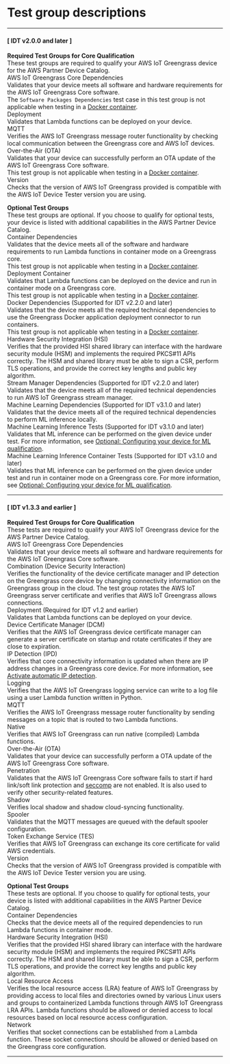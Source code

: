 # Test group descriptions<a name="dt-test-groups"></a>

------
#### [ IDT v2\.0\.0 and later ]

**Required Test Groups for Core Qualification**  
These test groups are required to qualify your AWS IoT Greengrass device for the AWS Partner Device Catalog\.    
AWS IoT Greengrass Core Dependencies  
Validates that your device meets all software and hardware requirements for the AWS IoT Greengrass Core software\.  
The `Software Packages Dependencies` test case in this test group is not applicable when testing in a [Docker container](docker-config-setup.md)\.  
Deployment  
Validates that Lambda functions can be deployed on your device\.  
MQTT  
Verifies the AWS IoT Greengrass message router functionality by checking local communication between the Greengrass core and AWS IoT devices\.  
Over\-the\-Air \(OTA\)  
Validates that your device can successfully perform an OTA update of the AWS IoT Greengrass Core software\.  
<a name="n-a-docker"></a>This test group is not applicable when testing in a [Docker container](docker-config-setup.md)\.  
Version  
Checks that the version of AWS IoT Greengrass provided is compatible with the AWS IoT Device Tester version you are using\.

**Optional Test Groups**  
These test groups are optional\. If you choose to qualify for optional tests, your device is listed with additional capabilities in the AWS Partner Device Catalog\.    
Container Dependencies  
Validates that the device meets all of the software and hardware requirements to run Lambda functions in container mode on a Greengrass core\.  
<a name="n-a-docker"></a>This test group is not applicable when testing in a [Docker container](docker-config-setup.md)\.  
Deployment Container  
Validates that Lambda functions can be deployed on the device and run in container mode on a Greengrass core\.  
<a name="n-a-docker"></a>This test group is not applicable when testing in a [Docker container](docker-config-setup.md)\.  
Docker Dependencies \(Supported for IDT v2\.2\.0 and later\)  
Validates that the device meets all the required technical dependencies to use the Greengrass Docker application deployment connector to run containers\.  
<a name="n-a-docker"></a>This test group is not applicable when testing in a [Docker container](docker-config-setup.md)\.  
Hardware Security Integration \(HSI\)  
Verifies that the provided HSI shared library can interface with the hardware security module \(HSM\) and implements the required PKCS\#11 APIs correctly\. The HSM and shared library must be able to sign a CSR, perform TLS operations, and provide the correct key lengths and public key algorithm\.  
Stream Manager Dependencies \(Supported for IDT v2\.2\.0 and later\)  
Validates that the device meets all of the required technical dependencies to run AWS IoT Greengrass stream manager\.  
Machine Learning Dependencies \(Supported for IDT v3\.1\.0 and later\)  
Validates that the device meets all of the required technical dependencies to perform ML inference locally\.  
Machine Learning Inference Tests \(Supported for IDT v3\.1\.0 and later\)  
Validates that ML inference can be performed on the given device under test\. For more information, see [Optional: Configuring your device for ML qualification](idt-ml-qualification.md)\.  
Machine Learning Inference Container Tests \(Supported for IDT v3\.1\.0 and later\)  
Validates that ML inference can be performed on the given device under test and run in container mode on a Greengrass core\. For more information, see [Optional: Configuring your device for ML qualification](idt-ml-qualification.md)\.

------
#### [ IDT v1\.3\.3 and earlier ]

**Required Test Groups for Core Qualification**  
These tests are required to qualify your AWS IoT Greengrass device for the AWS Partner Device Catalog\.    
AWS IoT Greengrass Core Dependencies  
Validates that your device meets all software and hardware requirements for the AWS IoT Greengrass Core software\.  
Combination \(Device Security Interaction\)  
Verifies the functionality of the device certificate manager and IP detection on the Greengrass core device by changing connectivity information on the Greengrass group in the cloud\. The test group rotates the AWS IoT Greengrass server certificate and verifies that AWS IoT Greengrass allows connections\.  
Deployment \(Required for IDT v1\.2 and earlier\)  
Validates that Lambda functions can be deployed on your device\.  
Device Certificate Manager \(DCM\)  
Verifies that the AWS IoT Greengrass device certificate manager can generate a server certificate on startup and rotate certificates if they are close to expiration\.  
IP Detection \(IPD\)  
Verifies that core connectivity information is updated when there are IP address changes in a Greengrass core device\. For more information, see [Activate automatic IP detection](gg-core.md#ip-auto-detect)\.  
Logging  
Verifies that the AWS IoT Greengrass logging service can write to a log file using a user Lambda function written in Python\.  
MQTT  
Verifies the AWS IoT Greengrass message router functionality by sending messages on a topic that is routed to two Lambda functions\.   
Native  
Verifies that AWS IoT Greengrass can run native \(compiled\) Lambda functions\.  
Over\-the\-Air \(OTA\)  
Validates that your device can successfully perform a OTA update of the AWS IoT Greengrass Core software\.  
Penetration  
Validates that the AWS IoT Greengrass Core software fails to start if hard link/soft link protection and [seccomp](https://www.kernel.org/doc/Documentation/prctl/seccomp_filter.txt) are not enabled\. It is also used to verify other security\-related features\.  
Shadow  
Verifies local shadow and shadow cloud\-syncing functionality\.  
Spooler  
Validates that the MQTT messages are queued with the default spooler configuration\.  
Token Exchange Service \(TES\)  
Verifies that AWS IoT Greengrass can exchange its core certificate for valid AWS credentials\.  
Version  
Checks that the version of AWS IoT Greengrass provided is compatible with the AWS IoT Device Tester version you are using\.

**Optional Test Groups**  
These tests are optional\. If you choose to qualify for optional tests, your device is listed with additional capabilities in the AWS Partner Device Catalog\.    
Container Dependencies  
Checks that the device meets all of the required dependencies to run Lambda functions in container mode\.  
Hardware Security Integration \(HSI\)  
Verifies that the provided HSI shared library can interface with the hardware security module \(HSM\) and implements the required PKCS\#11 APIs correctly\. The HSM and shared library must be able to sign a CSR, perform TLS operations, and provide the correct key lengths and public key algorithm\.  
Local Resource Access  
Verifies the local resource access \(LRA\) feature of AWS IoT Greengrass by providing access to local files and directories owned by various Linux users and groups to containerized Lambda functions through AWS IoT Greengrass LRA APIs\. Lambda functions should be allowed or denied access to local resources based on local resource access configuration\.  
Network  
Verifies that socket connections can be established from a Lambda function\. These socket connections should be allowed or denied based on the Greengrass core configuration\.

------